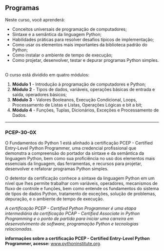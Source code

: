 
## Programas

Neste curso, você aprenderá:

  * Conceitos universais de programação de computadores;
  * Sintaxe e a semântica da linguagem Python;
  * Habilidades práticas para resolver desafios típicos de implementação;
  * Como usar os elementos mais importantes da biblioteca padrão do Python;
  * Como instalar o ambiente de tempo de execução;
  * Como projetar, desenvolver, testar e depurar programas Python simples.
<br>
O curso está dividido em quatro módulos:
<br>

1. **Módulo 1** - Introdução à programação de computadores e Python;
2. **Módulo 2** - Tipos de dados, variáveis, operações básicas de entrada e saída, operadores básicos;
3. **Módulo 3** - Valores Booleanos, Execução Condicional, Loops, Processamento de Listas e Listas, Operações Lógicas e bit a bit;
4. **Módulo 4** - Funções, Tuplas, Dicionários, Exceções e Processamento de Dados.


-------------------------------------------------------------------------------------------

### PCEP-30-0X
O Fundamentos do Python 1 está alinhado à certificação PCEP - Certified Entry-Level Python Programmer, uma credencial profissional que demonstra 
a compreensão do portador da sintaxe e da semântica da linguagem Python, bem como sua proficiência no uso dos elementos mais essenciais da linguagem, 
das ferramentas, e recursos para projetar, desenvolver e refatorar programas Python simples.

O detentor da certificação conhece a sintaxe da linguagem Python em um nível que lhes permite trabalhar com variáveis, operadores, 
mecanismos de fluxo de controle e funções, bem como entende os fundamentos do sistema de tipos de dados Python, tratamento de exceções, 
solução de problemas, depuração, e o ambiente de tempo de execução.

*A certificação PCEP - Certified Python Programmer é uma etapa intermediária da certificação PCAP - Certified Associate in Python Programming 
e o ponto de partida para iniciar uma carreira em desenvolvimento de software, programação Python e tecnologias relacionadas.*

**informações sobre a certificação PCEP - Certified Entry-Level Python Programmer, acesse:** 
www.pythoninstitute.org.
